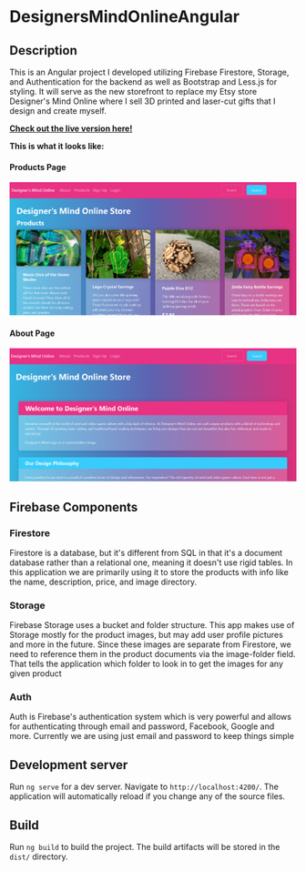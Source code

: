 # DesignersMindOnlineAngular

## Description
This is an Angular project I developed utilizing Firebase Firestore, Storage, and Authentication for the backend as well as Bootstrap and Less.js for styling. It will serve as the new storefront to replace my Etsy store Designer's Mind Online where I sell 3D printed and laser-cut gifts that I design and create myself.

**[Check out the live version here!](https://designers-mind-online-angular.web.app/products)**

**This is what it looks like:**
#### Products Page
![Products page](src/assets/dmo-quartz-products.png)

#### About Page
![About page](src/assets/dmo-quartz-about.png)

## Firebase Components

### Firestore
Firestore is a database, but it's different from SQL in that it's a document database rather than a relational one, meaning it doesn't use rigid tables. In this application we are primarily using it to store the products with info like the name, description, price, and image directory.

### Storage
Firebase Storage uses a bucket and folder structure. This app makes use of Storage mostly for the product images, but may add user profile pictures and more in the future. Since these images are separate from Firestore, we need to reference them in the product documents via the image-folder field. That tells the application which folder to look in to get the images for any given product

### Auth
Auth is Firebase's authentication system which is very powerful and allows for authenticating through email and password, Facebook, Google and more. Currently we are using just email and password to keep things simple

## Development server
Run `ng serve` for a dev server. Navigate to `http://localhost:4200/`. The application will automatically reload if you change any of the source files.

## Build
Run `ng build` to build the project. The build artifacts will be stored in the `dist/` directory.

